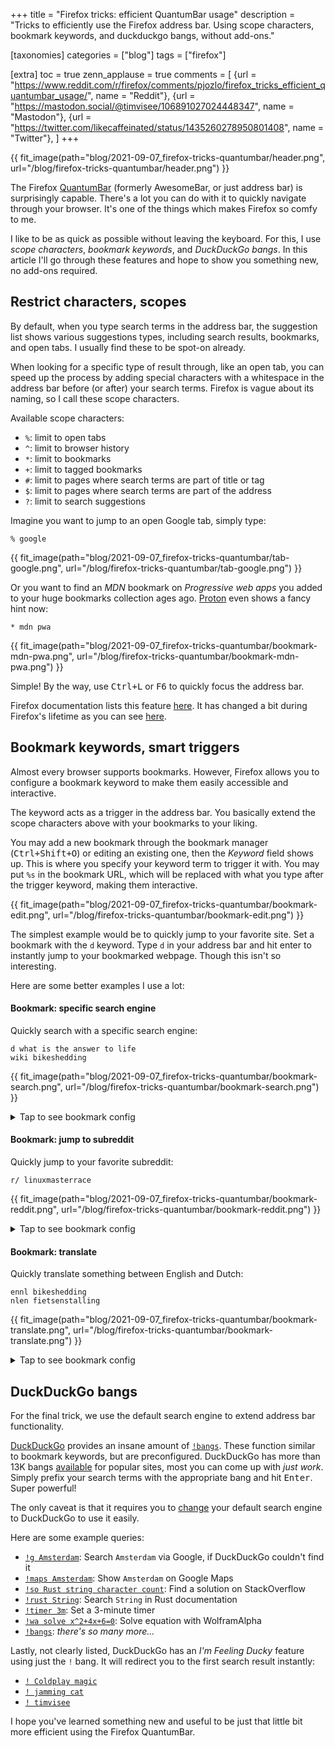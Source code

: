 +++
title = "Firefox tricks: efficient QuantumBar usage"
description = "Tricks to efficiently use the Firefox address bar. Using scope characters, bookmark keywords, and duckduckgo bangs, without add-ons."

[taxonomies]
categories = ["blog"]
tags = ["firefox"]

[extra]
toc = true
zenn_applause = true
comments = [
    {url = "https://www.reddit.com/r/firefox/comments/pjozlo/firefox_tricks_efficient_quantumbar_usage/", name = "Reddit"},
    {url = "https://mastodon.social/@timvisee/106891027024448347", name = "Mastodon"},
    {url = "https://twitter.com/likecaffeinated/status/1435260278950801408", name = "Twitter"},
]
+++

{{ fit_image(path="blog/2021-09-07_firefox-tricks-quantumbar/header.png", url="/blog/firefox-tricks-quantumbar/header.png") }}

The Firefox [QuantumBar][firefox-address-bar] (formerly AwesomeBar, or just
address bar) is surprisingly capable. There's a lot you can do with it to
quickly navigate through your browser. It's one of the things which makes
Firefox so comfy to me.

I like to be as quick as possible without leaving the keyboard. For this, I use
_scope characters_, _bookmark keywords_, and _DuckDuckGo bangs_. In this article
I'll go through these features and hope to show you something new, no add-ons
required.

<!-- more -->

## Restrict characters, scopes

By default, when you type search terms in the address bar, the suggestion list
shows various suggestions types, including search results, bookmarks, and open
tabs. I usually find these to be spot-on already.

When looking for a specific type of result through, like an open tab, you can
speed up the process by adding special characters with a whitespace in the
address bar before (or after) your search terms. Firefox is vague about its
naming, so I call these scope characters.

Available scope characters:

- `%`: limit to open tabs
- `^`: limit to browser history
- `*`: limit to bookmarks
- `+`: limit to tagged bookmarks
- `#`: limit to pages where search terms are part of title or tag
- `$`: limit to pages where search terms are part of the address
- `?`: limit to search suggestions

Imagine you want to jump to an open Google tab, simply type:

```
% google
```

{{ fit_image(path="blog/2021-09-07_firefox-tricks-quantumbar/tab-google.png", url="/blog/firefox-tricks-quantumbar/tab-google.png") }}

Or you want to find an _MDN_ bookmark on _Progressive web apps_ you added to
your huge bookmarks collection ages ago. [Proton][proton] even shows a fancy
hint now:

```
* mdn pwa
```

{{ fit_image(path="blog/2021-09-07_firefox-tricks-quantumbar/bookmark-mdn-pwa.png", url="/blog/firefox-tricks-quantumbar/bookmark-mdn-pwa.png") }}

Simple! By the way, use <kbd class="bind"><kbd>Ctrl</kbd>+<kbd>L</kbd></kbd> or
<kbd>F6</kbd> to quickly focus the address bar.

Firefox documentation lists this feature [here][search-chars]. It has changed a
bit during Firefox's lifetime as you can see [here][search-chars-old].

## Bookmark keywords, smart triggers

Almost every browser supports bookmarks. However, Firefox allows you to
configure a bookmark keyword to make them easily accessible and interactive.

The keyword acts as a trigger in the address bar. You basically extend the scope
characters above with your bookmarks to your liking.

You may add a new bookmark through the bookmark manager (<kbd
class="bind"><kbd>Ctrl</kbd>+<kbd>Shift</kbd>+<kbd>O</kbd></kbd>) or editing an
existing one, then the _Keyword_ field shows up. This is where you specify your
keyword term to trigger it with. You may put `%s` in the bookmark URL, which
will be replaced with what you type after the trigger keyword, making them
interactive.

{{ fit_image(path="blog/2021-09-07_firefox-tricks-quantumbar/bookmark-edit.png", url="/blog/firefox-tricks-quantumbar/bookmark-edit.png") }}

The simplest example would be to quickly jump to your favorite site. Set a
bookmark with the `d` keyword. Type `d` in your address bar and hit enter to
instantly jump to your bookmarked webpage. Though this isn't so interesting.

Here are some better examples I use a lot:

#### Bookmark: specific search engine

Quickly search with a specific search engine:

```
d what is the answer to life
wiki bikeshedding
```

{{ fit_image(path="blog/2021-09-07_firefox-tricks-quantumbar/bookmark-search.png", url="/blog/firefox-tricks-quantumbar/bookmark-search.png") }}

<details>
<summary>Tap to see bookmark config</summary>

> Keyword: `d`  
> Url: `https://duckduckgo.com/?q=%s`
>
> Keyword: `wiki`  
> Url: `https://en.wikipedia.org/wiki/Special:Search/%s`

</details>

#### Bookmark: jump to subreddit

Quickly jump to your favorite subreddit:

```
r/ linuxmasterrace
```

{{ fit_image(path="blog/2021-09-07_firefox-tricks-quantumbar/bookmark-reddit.png", url="/blog/firefox-tricks-quantumbar/bookmark-reddit.png") }}

<details>
<summary>Tap to see bookmark config</summary>

> Keyword: `r/`  
> Url: `https://reddit.com/r/%s`

</details>

#### Bookmark: translate

Quickly translate something between English and Dutch:

```
ennl bikeshedding
nlen fietsenstalling
```

{{ fit_image(path="blog/2021-09-07_firefox-tricks-quantumbar/bookmark-translate.png", url="/blog/firefox-tricks-quantumbar/bookmark-translate.png") }}

<details>
<summary>Tap to see bookmark config</summary>

> Keyword: `ennl`  
> Url: <sub><sup>`https://translate.google.com/?sl=en&tl=nl&op=translate&text=%s`</sup></sub>
>
> Keyword: `nlen`  
> Url: <sub><sup>`https://translate.google.com/?sl=nl&tl=en&op=translate&text=%s`</sup></sub>

</details>

## DuckDuckGo bangs

For the final trick, we use the default search engine to extend address bar
functionality.

[DuckDuckGo][duckduckgo] provides an insane amount of [`!bangs`][bangs]. These
function similar to bookmark keywords, but are preconfigured. DuckDuckGo has
more than 13K bangs [available][bangs] for popular sites, most you can come up
with _just work_. Simply prefix your search terms with the appropriate bang and
hit <kbd>Enter</kbd>. Super powerful!

The only caveat is that it requires you to
[change][firefox-change-search-engine] your default search engine to DuckDuckGo
to use it easily.

Here are some example queries:

- [`!g Amsterdam`](https://ddg.gg/?q=!g+Amsterdam): Search `Amsterdam` via Google, if DuckDuckGo couldn't find it
- [`!maps Amsterdam`](https://ddg.gg/?q=!maps+Amsterdam): Show `Amsterdam` on Google Maps
- [`!so Rust string character count`](https://ddg.gg/?q=!so+Rust+string+character+count): Find a solution on StackOverflow
- [`!rust String`](https://ddg.gg/?q=!rust+String): Search `String` in Rust documentation
- [`!timer 3m`](https://ddg.gg/?q=!timer+3m): Set a 3-minute timer
- [`!wa solve x^2+4x+6=0`](https://ddg.gg/?q=!wa+solve+x^2+%2B+4x+%2B+6+%3D+0): Solve equation with WolframAlpha
- [`!bangs`](https://ddg.gg/?q=!bangs): _there's so many more..._

Lastly, not clearly listed, DuckDuckGo has an _I'm Feeling Ducky_ feature using
just the `!` bang. It will redirect you to the first search result instantly:

- [`! Coldplay magic`](https://ddg.gg/?q=!+Coldplay+magic)
- [`! jamming cat`](https://ddg.gg/?q=!+jamming+cat)
- [`! timvisee`](https://ddg.gg/?q=!+timvisee)

I hope you've learned something new and useful to be just that little bit more
efficient using the Firefox QuantumBar.

[firefox-address-bar]: https://firefox-source-docs.mozilla.org/browser/urlbar/index.html#address-bar
[firefox-change-search-engine]: https://support.mozilla.org/en-US/kb/change-your-default-search-settings-firefox
[search-chars-old]: http://kb.mozillazine.org/Location_Bar_search#Location_Bar_search_.28internal_-_Auto_Complete.29
[search-chars]: https://support.mozilla.org/en-US/kb/address-bar-autocomplete-firefox#w_changing-results-on-the-fly
[proton]: https://wiki.mozilla.org/Firefox/Proton
[duckduckgo]: https://duckduckgo.com/
[bangs]: https://duckduckgo.com/bangs
